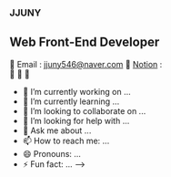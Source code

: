 ### JJUNY
## Web Front-End Developer


💬 Email : jjuny546@naver.com
💬 [Notion](https://www.notion.so/JJUNY-7b6d60cb92474cf68c5880f78b04b494) :  
💬
💬
💬

- 🔭 I’m currently working on ...
- 🌱 I’m currently learning ...
- 👯 I’m looking to collaborate on ...
- 🤔 I’m looking for help with ...
- 💬 Ask me about ...
- 📫 How to reach me: ...
- 😄 Pronouns: ...
- ⚡ Fun fact: ...
-->
